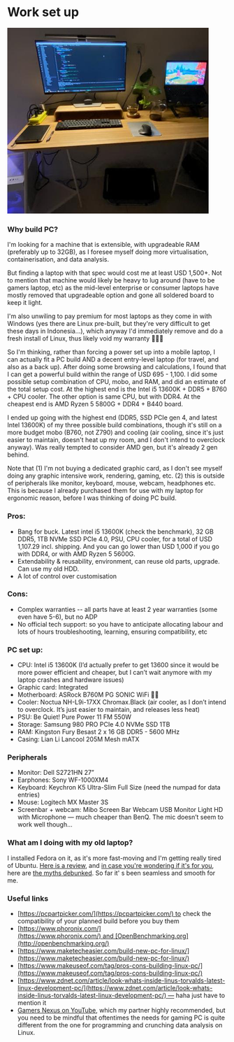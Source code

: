 # Work set up

![Work set up](WorkSetup.jpeg)

### **Why build PC?**

I'm looking for a machine that is extensible, with upgradeable RAM (preferably up to 32GB), as I foresee myself doing more virtualisation, containerisation, and data analysis.

But finding a laptop with that spec would cost me at least USD 1,500+. Not to mention that machine would likely be heavy to lug around (have to be gamers laptop, etc) as the mid-level enterprise or consumer laptops have mostly removed that upgradeable option and gone all soldered board to keep it light.

I'm also unwiling to pay premium for most laptops as they come in with Windows (yes there are Linux pre-built, but they're very difficult to get these days in Indonesia...), which anyway I'd immediately remove and do a fresh install of Linux, thus likely void my warranty 🤷🏻‍♀️

So I'm thinking, rather than forcing a power set up into a mobile laptop, I can actually fit a PC build AND a decent entry-level laptop (for travel, and also as a back up). After doing some browsing and calculations, I found that I can get a powerful build within the range of USD 695 - 1,100. I did some possible setup combination of CPU, mobo, and RAM, and did an estimate of the total setup cost. At the highest end is the Intel i5 13600K + DDR5 + B760 + CPU cooler. The other option is same CPU, but with DDR4. At the cheapest end is AMD Ryzen 5 5800G + DDR4 + B440 board.

I ended up going with the highest end (DDR5, SSD PCIe gen 4, and latest Intel 13600K) of my three possible build combinations, though it's still on a more budget mobo (B760, not Z790) and cooling (air cooling, since it's just easier to maintain, doesn't heat up my room, and I don't intend to overclock anyway). Was really tempted to consider AMD gen, but it's already 2 gen behind.

Note that (1) I'm not buying a dedicated graphic card, as I don't see myself doing any graphic intensive work, rendering, gaming, etc. (2) this is outside of peripherals like monitor, keyboard, mouse, webcam, headphones etc. This is because I already purchased them for use with my laptop for ergonomic reason, before I was thinking of doing PC build.

### **Pros:**

- Bang for buck. Latest intel i5 13600K (check the benchmark), 32 GB DDR5, 1TB NVMe SSD PCIe 4.0, PSU, CPU cooler, for a total of USD 1,107.29 incl. shipping. And you can go lower than USD 1,000 if you go with DDR4, or with AMD Ryzen 5 5600G.
- Extendability & reusability, environment, can reuse old parts, upgrade. Can use my old HDD.
- A lot of control over customisation

### **Cons:**

- Complex warranties -- all parts have at least 2 year warranties (some even have 5-6), but no ADP
- No official tech support: so you have to anticipate allocating labour and lots of hours troubleshooting, learning, ensuring compatibility, etc

### PC set up:

- CPU: Intel i5 13600K (I’d actually prefer to get 13600 since it would be more power efficient and cheaper, but I can’t wait anymore with my laptop crashes and hardware issues)
- Graphic card: Integrated
- Motherboard: ASRock B760M PG SONIC WiFi 🦔🙈
- Cooler: Noctua NH-L9i-17XX Chromax.Black (air cooler, as I don’t intend to overclock. It’s just easier to maintain, and releases less heat)
- PSU: Be Quiet! Pure Power 11 FM 550W
- Storage: Samsung 980 PRO PCIe 4.0 NVMe SSD 1TB
- RAM: Kingston Fury Besast 2 x 16 GB DDR5 - 5600 MHz
- Casing: Lian Li Lancool 205M Mesh mATX

### Peripherals

- Monitor: Dell S2721HN 27”
- Earphones: Sony WF-1000XM4
- Keyboard: Keychron K5 Ultra-Slim Full Size (need the numpad for data entries)
- Mouse: Logitech MX Master 3S
- Screenbar + webcam: Mibo Screen Bar Webcam USB Monitor Light HD with Microphone — much cheaper than BenQ. The mic doesn’t seem to work well though…

### What am I doing with my old laptop?

I installed Fedora on it, as it's more fast-moving and I'm getting really tired of Ubuntu. [Here is a review](https://youtu.be/D9h_0dnSGWk), and [in case you're wondering if it's for you](https://fedoraproject.org/wiki/Is_Fedora_For_Me), here are [the myths debunked](https://fedoraproject.org/wiki/Fedora_myths). So far it' s been seamless and smooth for me. 

### Useful links

- [https://pcpartpicker.com/](https://pcpartpicker.com/) to check the compatibility of your planned build before you buy them
- [https://www.phoronix.com/](https://www.phoronix.com/) and [OpenBenchmarking.org](http://openbenchmarking.org/)
- [https://www.maketecheasier.com/build-new-pc-for-linux/](https://www.maketecheasier.com/build-new-pc-for-linux/)
- [https://www.makeuseof.com/tag/pros-cons-building-linux-pc/](https://www.makeuseof.com/tag/pros-cons-building-linux-pc/)
- [https://www.zdnet.com/article/look-whats-inside-linus-torvalds-latest-linux-development-pc/](https://www.zdnet.com/article/look-whats-inside-linus-torvalds-latest-linux-development-pc/) — haha just have to mention it
- [Gamers Nexus on YouTube](https://www.youtube.com/@GamersNexus), which my partner highly recommended, but you need to be mindful that oftentimes the needs for gaming PC is quite different from the one for programming and crunching data analysis on Linux. 
